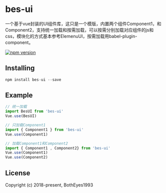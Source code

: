 # bes-ui
一个基于vue封装的UI组件库，这只是一个模版，内置两个组件Component1，和Component2，支持统一加载和按需加载，可以按需分别加载对应组件的js和css，模块化的方式基本参考ElemenuUI，按需加载用babel-plugin-component。

 [![npm version](https://img.shields.io/npm/v/bes-ui.svg?style=flat-square)](https://www.npmjs.com/package/bes-ui)
<!--[![npm build](https://travis-ci.org/xuliangzhan/xe-clipboard.svg?branch=master)](https://travis-ci.org/xuliangzhan/xe-clipboard)
[![npm downloads](https://img.shields.io/npm/dm/xe-clipboard.svg?style=flat-square)](http://npm-stat.com/charts.html?package=xe-clipboard)
[![npm license](https://img.shields.io/github/license/mashape/apistatus.svg)](https://github.com/xuliangzhan/xe-clipboard/blob/master/LICENSE) -->


## Installing

```JavaScript
npm install bes-ui --save
```

## Example

```JavaScript
// 统一加载
import BesUI from 'bes-ui'
Vue.use(BesUI)

// 只加载Component1
import { Component1 } from 'bes-ui'
Vue.use(Component1)

// 加载Component1和Component2
import { Component1 , Component2} from 'bes-ui'
Vue.use(Component1)
Vue.use(Component2)
```

## License

Copyright (c) 2018-present, BothEyes1993
